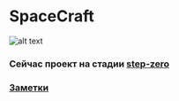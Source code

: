 # SpaceCraft

![alt text](http://vignette2.wikia.nocookie.net/war-among-the-stars/images/6/69/Spacecraft_2_by_ixt_drawing_evolved-d5q1swj.jpg/revision/latest?cb=20130626055821 "Logo Title Text 1")

### Сейчас проект на стадии [step-zero](https://github.com/vladthelittleone/spacecraft/milestones/step-zero)

### [Заметки](https://github.com/vladthelittleone/spacecraft/issues/1)
